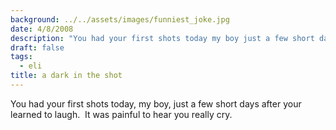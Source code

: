 ```yaml
---
background: ../../assets/images/funniest_joke.jpg
date: 4/8/2008
description: "You had your first shots today my boy just a few short days after your learned to laugh\_ It was pain..."
draft: false
tags:
  - eli
title: a dark in the shot
---
```

  
You had your first shots today, my boy, just a few short days after your learned to laugh.  It was painful to hear you really cry.  
